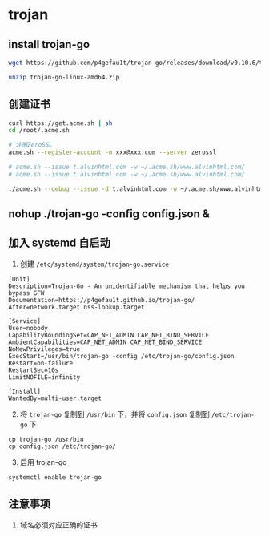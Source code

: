 # trojan

## install trojan-go

```bash
wget https://github.com/p4gefau1t/trojan-go/releases/download/v0.10.6/trojan-go-linux-amd64.zip

unzip trojan-go-linux-amd64.zip
```

## 创建证书

```bash
curl https://get.acme.sh | sh
cd /root/.acme.sh

# 注册ZeroSSL
acme.sh --register-account -m xxx@xxx.com --server zerossl

# acme.sh --issue t.alvinhtml.com -w ~/.acme.sh/www.alvinhtml.com/
# acme.sh --issue t.alvinhtml.com -w ~/.acme.sh/www.alvinhtml.com/

./acme.sh --debug --issue -d t.alvinhtml.com -w ~/.acme.sh/www.alvinhtml.com/
```

## nohup ./trojan-go -config config.json &

## 加入 systemd 自启动

1. 创建 `/etc/systemd/system/trojan-go.service`

```
[Unit]
Description=Trojan-Go - An unidentifiable mechanism that helps you bypass GFW
Documentation=https://p4gefau1t.github.io/trojan-go/
After=network.target nss-lookup.target

[Service]
User=nobody
CapabilityBoundingSet=CAP_NET_ADMIN CAP_NET_BIND_SERVICE
AmbientCapabilities=CAP_NET_ADMIN CAP_NET_BIND_SERVICE
NoNewPrivileges=true
ExecStart=/usr/bin/trojan-go -config /etc/trojan-go/config.json
Restart=on-failure
RestartSec=10s
LimitNOFILE=infinity

[Install]
WantedBy=multi-user.target
```

2. 将 `trojan-go` 复制到 `/usr/bin` 下，并将 `config.json` 复制到 `/etc/trojan-go` 下

```
cp trojan-go /usr/bin
cp config.json /etc/trojan-go/
```

3. 启用 trojan-go

```
systemctl enable trojan-go
```

## 注意事项

1. 域名必须对应正确的证书
